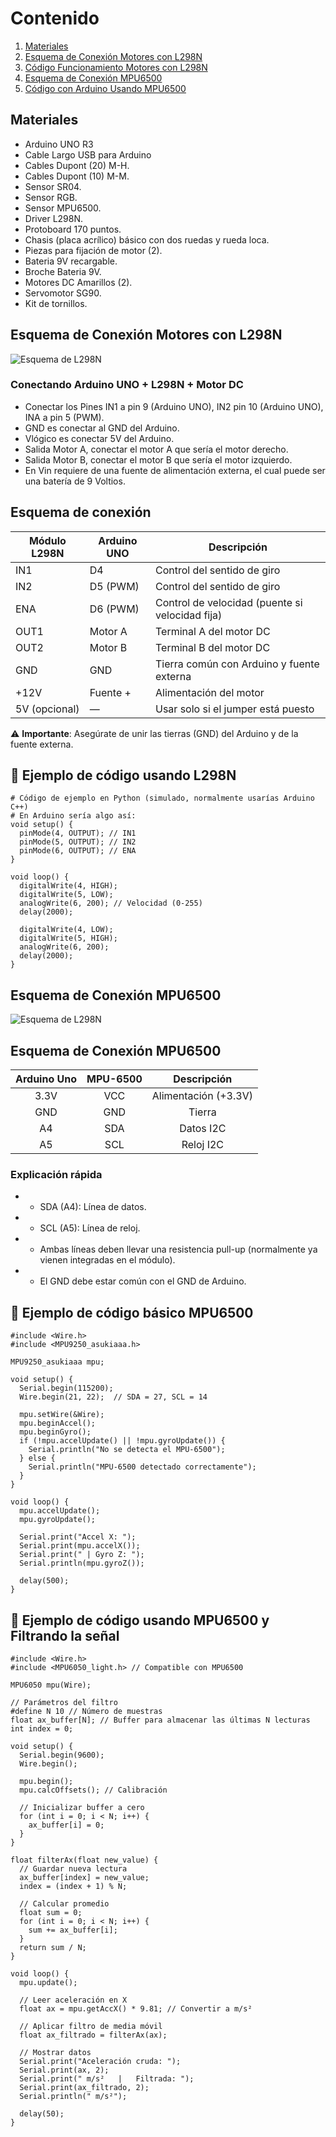 # Contenido
1. [Materiales](#materiales)
2. [Esquema de Conexión Motores con L298N](#esquema-de-conexión-motores-con-l298n)
3. [Código Funcionamiento Motores con L298N](#esquema-de-conexión-motores-con-l298n)
4. [Esquema de Conexión MPU6500](#esquema-de-conexión-mpu6500)
5. [Código con Arduino Usando MPU6500](#-ejemplo-de-código-básico-mpu6500)

## Materiales
- Arduino UNO R3
- Cable Largo USB para Arduino
- Cables Dupont (20) M-H.
- Cables Dupont (10) M-M.
- Sensor SR04.
- Sensor RGB.
- Sensor MPU6500.
- Driver L298N.
- Protoboard 170 puntos.
- Chasis (placa acrílico) básico con dos ruedas y rueda loca.
- Piezas para fijación de motor (2).
- Bateria 9V recargable.
- Broche Bateria 9V.
- Motores DC Amarillos (2).
- Servomotor SG90.
- Kit de tornillos.

## Esquema de Conexión Motores con L298N
![Esquema de L298N](./esquema1.2_bb.png)

### Conectando Arduino UNO + L298N + Motor DC
- Conectar los Pines IN1 a pin 9 (Arduino UNO), IN2 pin 10 (Arduino UNO), INA a pin 5 (PWM).
- GND es conectar al GND del Arduino.
- Vlógico es conectar 5V del Arduino.
- Salida Motor A, conectar el motor A que sería el motor derecho.
- Salida Motor B, conectar el motor B que sería el motor izquierdo.
- En Vin requiere de una fuente de alimentación externa, el cual puede ser una batería de 9 Voltios. 

## Esquema de conexión
| Módulo L298N | Arduino UNO | Descripción                                      |
|--------------|-------------|--------------------------------------------------|
| IN1          | D4          | Control del sentido de giro                     |
| IN2          | D5 (PWM)          | Control del sentido de giro                     |
| ENA          | D6 (PWM)   | Control de velocidad (puente si velocidad fija) |
| OUT1         | Motor A     | Terminal A del motor DC                         |
| OUT2         | Motor B     | Terminal B del motor DC                         |
| GND          | GND         | Tierra común con Arduino y fuente externa       |
| +12V         | Fuente +    | Alimentación del motor                          |
| 5V (opcional)| —           | Usar solo si el jumper está puesto              |

⚠️ **Importante**: Asegúrate de unir las tierras (GND) del Arduino y de la fuente externa.

## 🔌 Ejemplo de código usando L298N
```arduino
# Código de ejemplo en Python (simulado, normalmente usarías Arduino C++)
# En Arduino sería algo así:
void setup() {
  pinMode(4, OUTPUT); // IN1
  pinMode(5, OUTPUT); // IN2
  pinMode(6, OUTPUT); // ENA
}

void loop() {
  digitalWrite(4, HIGH);
  digitalWrite(5, LOW);
  analogWrite(6, 200); // Velocidad (0-255)
  delay(2000);

  digitalWrite(4, LOW);
  digitalWrite(5, HIGH);
  analogWrite(6, 200);
  delay(2000);
}
```
## Esquema de Conexión MPU6500

![Esquema de L298N](./esquema2.png)

## Esquema de Conexión MPU6500

| Arduino Uno | MPU-6500 | Descripción          |
|:----------:|:--------:|:--------------------:|
| 3.3V        | VCC      | Alimentación (+3.3V)   |
| GND       | GND      | Tierra               |
| A4        | SDA      | Datos I2C            |
| A5        | SCL      | Reloj I2C            |

### Explicación rápida
- - SDA (A4): Línea de datos.
- - SCL (A5): Línea de reloj.
- - Ambas líneas deben llevar una resistencia pull-up (normalmente ya vienen integradas en el módulo).
- - El GND debe estar común con el GND de Arduino.

## 🔌 Ejemplo de código básico MPU6500
```arduino 
#include <Wire.h>
#include <MPU9250_asukiaaa.h>

MPU9250_asukiaaa mpu;

void setup() {
  Serial.begin(115200);
  Wire.begin(21, 22);  // SDA = 27, SCL = 14

  mpu.setWire(&Wire);
  mpu.beginAccel();
  mpu.beginGyro();
  if (!mpu.accelUpdate() || !mpu.gyroUpdate()) {
    Serial.println("No se detecta el MPU-6500");
  } else {
    Serial.println("MPU-6500 detectado correctamente");
  }
}

void loop() {
  mpu.accelUpdate();
  mpu.gyroUpdate();

  Serial.print("Accel X: ");
  Serial.print(mpu.accelX());
  Serial.print(" | Gyro Z: ");
  Serial.println(mpu.gyroZ());

  delay(500);
}
```

## 🔌 Ejemplo de código usando MPU6500 y Filtrando la señal
```arduino
#include <Wire.h>
#include <MPU6050_light.h> // Compatible con MPU6500

MPU6050 mpu(Wire);

// Parámetros del filtro
#define N 10 // Número de muestras
float ax_buffer[N]; // Buffer para almacenar las últimas N lecturas
int index = 0;

void setup() {
  Serial.begin(9600);
  Wire.begin();
  
  mpu.begin();
  mpu.calcOffsets(); // Calibración
  
  // Inicializar buffer a cero
  for (int i = 0; i < N; i++) {
    ax_buffer[i] = 0;
  }
}

float filterAx(float new_value) {
  // Guardar nueva lectura
  ax_buffer[index] = new_value;
  index = (index + 1) % N;

  // Calcular promedio
  float sum = 0;
  for (int i = 0; i < N; i++) {
    sum += ax_buffer[i];
  }
  return sum / N;
}

void loop() {
  mpu.update();
  
  // Leer aceleración en X
  float ax = mpu.getAccX() * 9.81; // Convertir a m/s²
  
  // Aplicar filtro de media móvil
  float ax_filtrado = filterAx(ax);
  
  // Mostrar datos
  Serial.print("Aceleración cruda: ");
  Serial.print(ax, 2);
  Serial.print(" m/s²   |   Filtrada: ");
  Serial.print(ax_filtrado, 2);
  Serial.println(" m/s²");
  
  delay(50);
}
```
